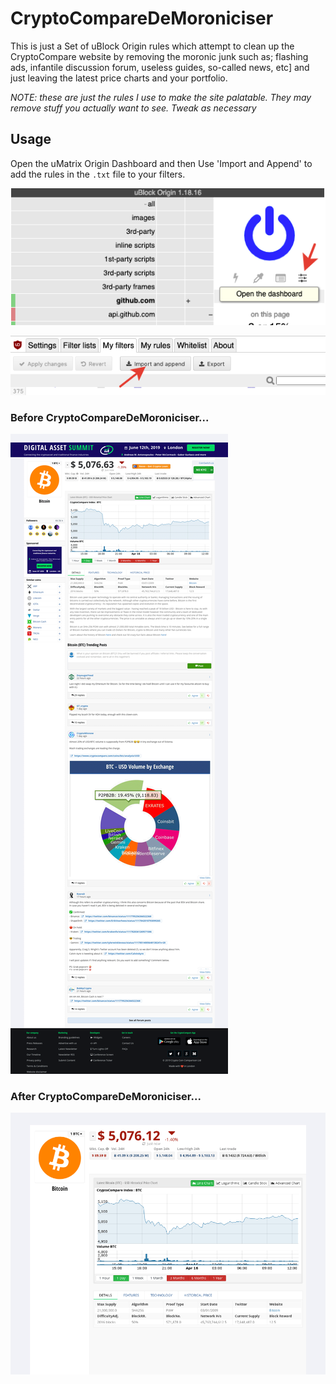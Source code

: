 # CryptoCompareDeMoroniciser

This is just a Set of uBlock Origin rules which attempt to clean up the CryptoCompare website by removing the moronic junk such as; flashing ads, infantile discussion forum, useless guides, so-called news, etc] and just leaving the latest price charts and your portfolio.

*NOTE: these are just the rules I use to make the site palatable. They may remove stuff you actually want to see. Tweak as necessary*

## Usage

Open the uMatrix Origin Dashboard and then Use 'Import and Append' to add the rules in the `.txt` file to your filters.

![](2019-04-16_12-53-54.png)

![](2019-04-16_12-54-36.png)



### Before CryptoCompareDeMoroniciser...

![](weeCC-2019.04.16-12-47-35.png)

### After CryptoCompareDeMoroniciser...

![](weeCC2019.04.16-12-48-07.png)
